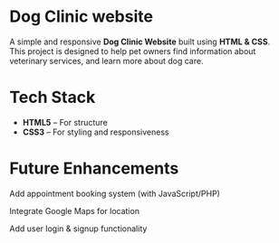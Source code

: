 # Dog Clinic website

A simple and responsive **Dog Clinic Website** built using **HTML & CSS**.  
This project is designed to help pet owners find information about veterinary services, and learn more about dog care.
# Tech Stack
- **HTML5** – For structure  
- **CSS3** – For styling and responsiveness
# Future Enhancements

Add appointment booking system (with JavaScript/PHP)

Integrate Google Maps for location

Add user login & signup functionality
